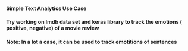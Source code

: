#### Simple Text Analytics Use Case 
#### Try working on Imdb data set and keras library to track the emotions ( positive, negative) of a movie review
#### Note: In a lot a case, it can be used to track emotitions of sentences 
####  

